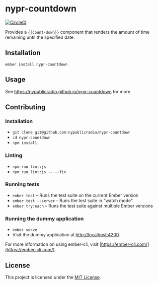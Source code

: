 nypr-countdown
==============================================================================
[![CircleCI](https://circleci.com/gh/nypublicradio/nypr-countdown.svg?style=svg)](https://circleci.com/gh/nypublicradio/nypr-countdown)

Provides a `{{count-down}}` component that renders the amount of time remaining until the specified date.

Installation
------------------------------------------------------------------------------

```
ember install nypr-countdown
```


Usage
------------------------------------------------------------------------------

See https://nypublicradio.github.io/nypr-countdown for more.


Contributing
------------------------------------------------------------------------------

### Installation

* `git clone git@github.com:nypublicradio/nypr-countdown`
* `cd nypr-countdown`
* `npm install`

### Linting

* `npm run lint:js`
* `npm run lint:js -- --fix`

### Running tests

* `ember test` – Runs the test suite on the current Ember version
* `ember test --server` – Runs the test suite in "watch mode"
* `ember try:each` – Runs the test suite against multiple Ember versions

### Running the dummy application

* `ember serve`
* Visit the dummy application at [http://localhost:4200](http://localhost:4200).

For more information on using ember-cli, visit [https://ember-cli.com/](https://ember-cli.com/).

License
------------------------------------------------------------------------------

This project is licensed under the [MIT License](LICENSE.md).
